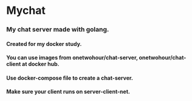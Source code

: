 # Mychat

### My chat server made with golang.
#### Created for my docker study.
#### You can use images from onetwohour/chat-server, onetwohour/chat-client at docker hub.
#### Use docker-compose file to create a chat-server.
#### Make sure your client runs on server-client-net.
